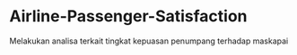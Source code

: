 # Airline-Passenger-Satisfaction
Melakukan analisa terkait tingkat kepuasan penumpang terhadap maskapai
